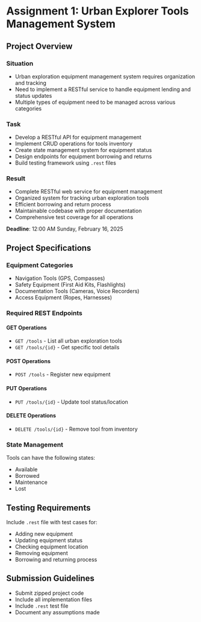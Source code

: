 # Assignment 1: Urban Explorer Tools Management System

## Project Overview

### Situation
- Urban exploration equipment management system requires organization and tracking
- Need to implement a RESTful service to handle equipment lending and status updates
- Multiple types of equipment need to be managed across various categories

### Task
- Develop a RESTful API for equipment management
- Implement CRUD operations for tools inventory
- Create state management system for equipment status
- Design endpoints for equipment borrowing and returns
- Build testing framework using `.rest` files


### Result
- Complete RESTful web service for equipment management
- Organized system for tracking urban exploration tools
- Efficient borrowing and return process
- Maintainable codebase with proper documentation
- Comprehensive test coverage for all operations

**Deadline**: 12:00 AM Sunday, February 16, 2025

## Project Specifications

### Equipment Categories
- Navigation Tools (GPS, Compasses)
- Safety Equipment (First Aid Kits, Flashlights)
- Documentation Tools (Cameras, Voice Recorders)
- Access Equipment (Ropes, Harnesses)

### Required REST Endpoints

#### GET Operations
- `GET /tools` - List all urban exploration tools
- `GET /tools/{id}` - Get specific tool details

#### POST Operations
- `POST /tools` - Register new equipment


#### PUT Operations
- `PUT /tools/{id}` - Update tool status/location


#### DELETE Operations
- `DELETE /tools/{id}` - Remove tool from inventory

### State Management
Tools can have the following states:
- Available
- Borrowed
- Maintenance
- Lost

## Testing Requirements
Include `.rest` file with test cases for:
- Adding new equipment
- Updating equipment status
- Checking equipment location
- Removing equipment
- Borrowing and returning process

## Submission Guidelines
- Submit zipped project code
- Include all implementation files
- Include `.rest` test file
- Document any assumptions made
